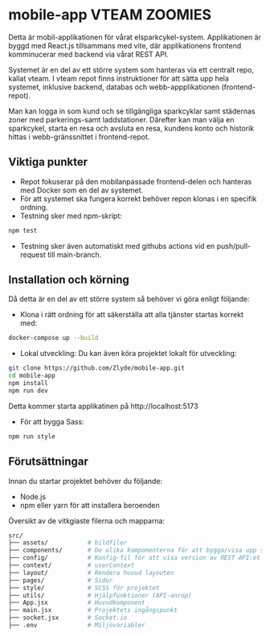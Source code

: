 # mobile-app VTEAM ZOOMIES

Detta är mobil-applikationen för vårat elsparkcykel-system. Applikationen är byggd med React.js tillsammans med vite, där applikationens frontend komminucerar med backend via vårat REST API.

Systemet är en del av ett större system som hanteras via ett centralt repo, kallat vteam. I vteam repot finns instruktioner för att sätta upp hela systemet, inklusive backend, databas och webb-appplikationen (frontend-repot).

Man kan logga in som kund och se tillgängliga sparkcyklar samt städernas zoner med parkerings-samt laddstationer. Därefter kan man välja en sparkcykel, starta en resa och avsluta en resa, kundens konto och historik hittas i webb-gränssnittet i frontend-repot.

## Viktiga punkter

- Repot fokuserar på den mobilanpassade frontend-delen och hanteras med Docker som en del av systemet.
- För att systemet ska fungera korrekt behöver repon klonas i en specifik ordning.
- Testning sker med npm-skript:
```bash
npm test
```
- Testning sker även automatiskt med githubs actions vid en push/pull-request till main-branch.

## Installation och körning

Då detta är en del av ett större system så behöver vi göra enligt följande:
- Klona i rätt ordning för att säkerställa att alla tjänster startas korrekt med:
```bash
docker-compose up --build
```
- Lokal utveckling: Du kan även köra projektet lokalt för utveckling:
```bash
git clone https://github.com/Zlyde/mobile-app.git
cd mobile-app
npm install
npm run dev
```
Detta kommer starta applikatinen på http://localhost:5173
- För att bygga Sass:
```bash
npm run style
```

## Förutsättningar

Innan du startar projektet behöver du följande:
- Node.js
- npm eller yarn för att installera beroenden

Översikt av de vitkgiaste filerna och mapparna:
```bash
src/
├── assets/           # bildfiler
├── components/       # De olika komponenterna för att bygga/visa upp sidorna
├── config/           # Konfig-fil för att visa version av REST API:et
├── context/          # userContext
├── layout/           # Rendera huvud layouten
├── pages/            # Sidor
├── style/            # SCSS för projektet
├── utils/            # Hjälpfunktioner (API-anrop)
├── App.jsx           # Huvudkomponent
├── main.jsx          # Projektets ingångspunkt
├── socket.jsx        # Socket.io
├── .env              # Miljövariabler
```
